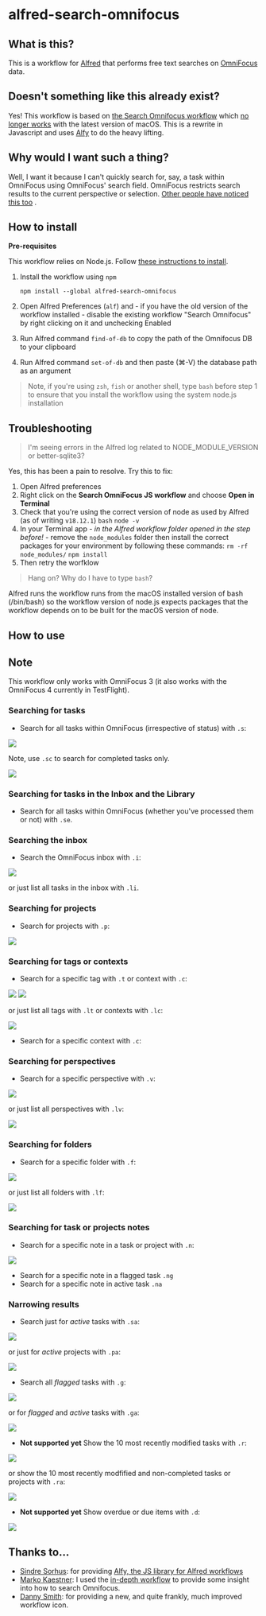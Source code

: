 # alfred-search-omnifocus

## What is this?

This is a workflow for [Alfred](http://www.alfredapp.com/) that performs free text searches
on [OmniFocus](http://www.omnigroup.com/omnifocus) data.

## Doesn't something like this already exist?

Yes! This workflow is based on [the Search Omnifocus workflow](https://github.com/rhydlewis/search-omnifocus)
which [no longer works](https://www.alfredapp.com/help/kb/python-2-monterey/) with the latest version of macOS. This is
a rewrite in Javascript and uses [Alfy](https://github.com/sindresorhus/alfy) to do the heavy lifting.

## Why would I want such a thing?

Well, I want it because I can't quickly search for, say, a task within OmniFocus using OmniFocus' search field.
OmniFocus restricts search results to the current perspective or
selection. [Other people have noticed this too](https://discourse.omnigroup.com/t/how-to-search-all-content-a-via-changed-perspective/366)
.

## How to install

**Pre-requisites**

This workflow relies on Node.js.
Follow [these instructions to install](https://treehouse.github.io/installation-guides/mac/node-mac.html).

1. Install the workflow using `npm`

    `npm install --global alfred-search-omnifocus`

2. Open Alfred Preferences (`alf`) and - if you have the old version of the workflow installed - disable the existing
   workflow "Search Omnifocus" by right clicking on it and unchecking Enabled
3. Run Alfred command `find-of-db` to copy the path of the Omnifocus DB to your clipboard
4. Run Alfred command `set-of-db` and then paste (⌘-V) the database path as an argument

> Note, if you're using `zsh`, `fish` or another shell, type `bash` before step 1 to ensure that you install the workflow using the system node.js installation

## Troubleshooting

> I'm seeing errors in the Alfred log related to NODE_MODULE_VERSION or better-sqlite3?

Yes, this has been a pain to resolve. Try this to fix:

1. Open Alfred preferences
2. Right click on the **Search OmniFocus JS workflow** and choose **Open in Terminal**
3. Check that you're using the correct version of node as used by Alfred (as of writing `v18.12.1`)
    `bash`
    `node -v`
4. In your Terminal app - _in the Alfred workflow folder opened in the step before!_ - remove the `node_modules` folder then install the correct packages for your environment by following these commands:
    `rm -rf node_modules/`
    `npm install`
4. Then retry the worfklow

> Hang on? Why do I have to type `bash`?

Alfred runs the workflow runs from the macOS installed version of bash (/bin/bash) so the workflow version of node.js expects packages that the workflow depends on to be built for the macOS version of node.

## How to use

## Note

This workflow only works with OmniFocus 3 (it also works with the OmniFocus 4 currently in TestFlight).

### Searching for tasks

* Search for all tasks within OmniFocus (irrespective of status) with `.s`:

![](./images/search-for-tasks.png)

Note, use `.sc` to search for completed tasks only.

![](./images/search-for-completed-tasks.png)

### Searching for tasks in the Inbox and the Library

* Search for all tasks within OmniFocus (whether you've processed them or not) with `.se`.

### Searching the inbox

* Search the OmniFocus inbox with `.i`:

![](./images/search-inbox.png)

or just list all tasks in the inbox with `.li`.

### Searching for projects

* Search for projects with `.p`:

![](./images/search-for-project.png)

### Searching for tags or contexts

* Search for a specific tag with `.t` or context with `.c`:

![](./images/search-for-tag.png)
![](./images/search-for-context.png)

or just list all tags with `.lt` or contexts with `.lc`:

![](./images/list-tags.png)

* Search for a specific context with `.c`:

### Searching for perspectives

* Search for a specific perspective with `.v`:

![](./images/search-for-perspectives.png)

or just list all perspectives with `.lv`:

![](./images/list-perspectives.png)

### Searching for folders

* Search for a specific folder with `.f`:

![](./images/search-for-folders.png)

or just list all folders with `.lf`:

![](./images/list-folders.png)

### Searching for task or projects notes

* Search for a specific note in a task or project with `.n`:

![](./images/search-note.png)

* Search for a specific note in a flagged task `.ng`
* Search for a specific note in active task `.na`

### Narrowing results

* Search just for *active* tasks with `.sa`:

![](./images/search-for-active-tasks.png)

or just for *active* projects with `.pa`:

![](./images/search-for-active-projects.png)

* Search all *flagged* tasks with `.g`:

![](./images/search-for-flagged-tasks.png)

or for *flagged* and *active* tasks with `.ga`:

![](./images/search-for-flagged-active-tasks.png)

* **Not supported yet** Show the 10 most recently modified tasks with `.r`:

![](./images/show-recent-tasks.png)

or show the 10 most recently modfified and non-completed tasks or projects with `.ra`:

![](./images/show-recent-active-tasks.png)

* **Not supported yet** Show overdue or due items with `.d`:

![](./images/overdue-tasks.png)

## Thanks to...

* [Sindre Sorhus](https://github.com/sindresorhus): for
  providing [Alfy, the JS library for Alfred workflows](https://github.com/sindresorhus/alfy)
* [Marko Kaestner](https://github.com/markokaestner): I used
  the [in-depth workflow](https://github.com/markokaestner/of-task-actions) to provide some insight into how to search
  Omnifocus.
* [Danny Smith](https://github.com/dannysmith): for providing a new, and quite frankly, much improved workflow icon.

